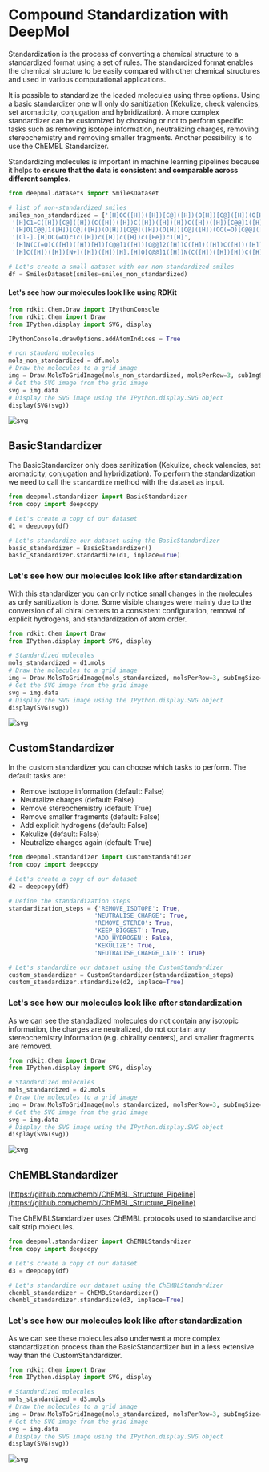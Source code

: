 # Compound Standardization with DeepMol

Standardization is the process of converting a chemical structure to a standardized format using a set of rules. The standardized format enables the chemical structure to be easily compared with other chemical structures and used in various computational applications.

It is possible to standardize the loaded molecules using three options. Using a basic standardizer one will only do sanitization (Kekulize, check valencies, set aromaticity, conjugation and hybridization). A more complex standardizer can be customized by choosing or not to perform specific tasks such as removing isotope information, neutralizing charges, removing stereochemistry and removing smaller fragments. Another possibility is to use the ChEMBL Standardizer.

Standardizing molecules is important in machine learning pipelines because it helps to **ensure that the data is consistent and comparable across different samples**.


```python
from deepmol.datasets import SmilesDataset

# list of non-standardized smiles
smiles_non_standardized = ['[H]OC([H])([H])[C@]([H])(O[H])[C@]([H])(O[H])[N+]([H])(C([H])([H])[H])C([H])([H])[H]',
 '[H]C1=C([H])[C@]([H])(C([H])([H])C([H])([H])[H])C([H])([H])[C@@]1([H])C(=O)O[C@@]1([H])O[C@]([H])(C([H])([H])OP(=O)([O-])[O-])C([H])([H])[C@]1([H])N([H])[H]',
 '[H]O[C@@]1([H])[C@]([H])(O[H])[C@@]([H])(O[H])[C@]([H])(OC(=O)[C@@]([H])(N([H])C(=O)[C@@]([H])(N(C([H])([H])[H])C([H])([H])[H])C([H])([H])c2c([H])c([H])c([H])c([H])c2[H])C([H])(C([H])([H])[H])C([H])([H])[H])[C@@]1([H])O[H]',
 '[Cl-].[H]OC(=O)c1c([H])c([H])c([H])c([Fe])c1[H]',
 '[H]N(C(=O)C([H])([H])[H])[C@@]1([H])[C@@]2([H])C([H])([H])C([H])([H])[C@@]([H])(OC(=O)C(F)(F)F)[C@]2([H])C([H])([H])N2C(=O)C([H])([H])C([H])([H])[C@@]21[H]',
 '[H]C([H])([H])[N+]([H])([H])[H].[H]O[C@@]1([H])N(C([H])([H])[H])C([H])([H])C(C(=O)N([H])C([H])([H])c2c([H])c([H])c([H])c([H])c2[H])=C([H])[C@]1([H])C(=O)N([H])[C@@]([H])(C(=O)N([H])[H])C([H])(C([H])([H])[H])C([H])([H])[H]']

# Let's create a small dataset with our non-standardized smiles
df = SmilesDataset(smiles=smiles_non_standardized)
```

#### Let's see how our molecules look like using RDKit


```python
from rdkit.Chem.Draw import IPythonConsole
from rdkit.Chem import Draw
from IPython.display import SVG, display

IPythonConsole.drawOptions.addAtomIndices = True

# non standard molecules
mols_non_standardized = df.mols
# Draw the molecules to a grid image
img = Draw.MolsToGridImage(mols_non_standardized, molsPerRow=3, subImgSize=(400, 400), useSVG=True)
# Get the SVG image from the grid image
svg = img.data
# Display the SVG image using the IPython.display.SVG object
display(SVG(svg))
```


    
![svg](molecular_standardizers_files/molecular_standardizers_4_0.svg)
    


## BasicStandardizer

The BasicStandardizer only does sanitization (Kekulize, check valencies, set aromaticity, conjugation and hybridization).
To perform the standardization we need to call the `standardize` method with the dataset as input.


```python
from deepmol.standardizer import BasicStandardizer
from copy import deepcopy

# Let's create a copy of our dataset
d1 = deepcopy(df)

# Let's standardize our dataset using the BasicStandardizer
basic_standardizer = BasicStandardizer()
basic_standardizer.standardize(d1, inplace=True)
```

### Let's see how our molecules look like after standardization

With this standardizer you can only notice small changes in the molecules as only sanitization is done.
Some visible changes were mainly due to the conversion of all chiral centers to a consistent configuration, removal of explicit hydrogens, and standardization of atom order.



```python
from rdkit.Chem import Draw
from IPython.display import SVG, display

# Standardized molecules
mols_standardized = d1.mols
# Draw the molecules to a grid image
img = Draw.MolsToGridImage(mols_standardized, molsPerRow=3, subImgSize=(400, 400), useSVG=True)
# Get the SVG image from the grid image
svg = img.data
# Display the SVG image using the IPython.display.SVG object
display(SVG(svg))
```


    
![svg](molecular_standardizers_files/molecular_standardizers_8_0.svg)
    


## CustomStandardizer

In the custom standardizer you can choose which tasks to perform. The default tasks are:
- Remove isotope information (default: False)
- Neutralize charges (default: False)
- Remove stereochemistry (default: True)
- Remove smaller fragments (default: False)
- Add explicit hydrogens (default: False)
- Kekulize (default: False)
- Neutralize charges again (default: True)


```python
from deepmol.standardizer import CustomStandardizer
from copy import deepcopy

# Let's create a copy of our dataset
d2 = deepcopy(df)

# Define the standardization steps
standardization_steps = {'REMOVE_ISOTOPE': True,
                        'NEUTRALISE_CHARGE': True,
                        'REMOVE_STEREO': True,
                        'KEEP_BIGGEST': True,
                        'ADD_HYDROGEN': False,
                        'KEKULIZE': True,
                        'NEUTRALISE_CHARGE_LATE': True}

# Let's standardize our dataset using the CustomStandardizer
custom_standardizer = CustomStandardizer(standardization_steps)
custom_standardizer.standardize(d2, inplace=True)
```

### Let's see how our molecules look like after standardization

As we can see the standadized molecules do not contain any isotopic information, the charges are neutralized, do not contain any stereochemistry information (e.g. chirality centers), and smaller fragments are removed.


```python
from rdkit.Chem import Draw
from IPython.display import SVG, display

# Standardized molecules
mols_standardized = d2.mols
# Draw the molecules to a grid image
img = Draw.MolsToGridImage(mols_standardized, molsPerRow=3, subImgSize=(400, 400), useSVG=True)
# Get the SVG image from the grid image
svg = img.data
# Display the SVG image using the IPython.display.SVG object
display(SVG(svg))
```


    
![svg](molecular_standardizers_files/molecular_standardizers_12_0.svg)
    


## ChEMBLStandardizer

[https://github.com/chembl/ChEMBL_Structure_Pipeline](https://github.com/chembl/ChEMBL_Structure_Pipeline)

The ChEMBLStandardizer uses ChEMBL protocols used to standardise and salt strip molecules.


```python
from deepmol.standardizer import ChEMBLStandardizer
from copy import deepcopy

# Let's create a copy of our dataset
d3 = deepcopy(df)

# Let's standardize our dataset using the ChEMBLStandardizer
chembl_standardizer = ChEMBLStandardizer()
chembl_standardizer.standardize(d3, inplace=True)
```

### Let's see how our molecules look like after standardization

As we can see these molecules also underwent a more complex standardization process than the BasicStandardizer but in a less extensive way than the CustomStandardizer.


```python
from rdkit.Chem import Draw
from IPython.display import SVG, display

# Standardized molecules
mols_standardized = d3.mols
# Draw the molecules to a grid image
img = Draw.MolsToGridImage(mols_standardized, molsPerRow=3, subImgSize=(400, 400), useSVG=True)
# Get the SVG image from the grid image
svg = img.data
# Display the SVG image using the IPython.display.SVG object
display(SVG(svg))
```


    
![svg](molecular_standardizers_files/molecular_standardizers_16_0.svg)
    

